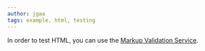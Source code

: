 ```yaml
---
author: jgaa
tags: example, html, testing
---
```


In order to test HTML, you can use the [Markup Validation Service](https://validator.w3.org/).

